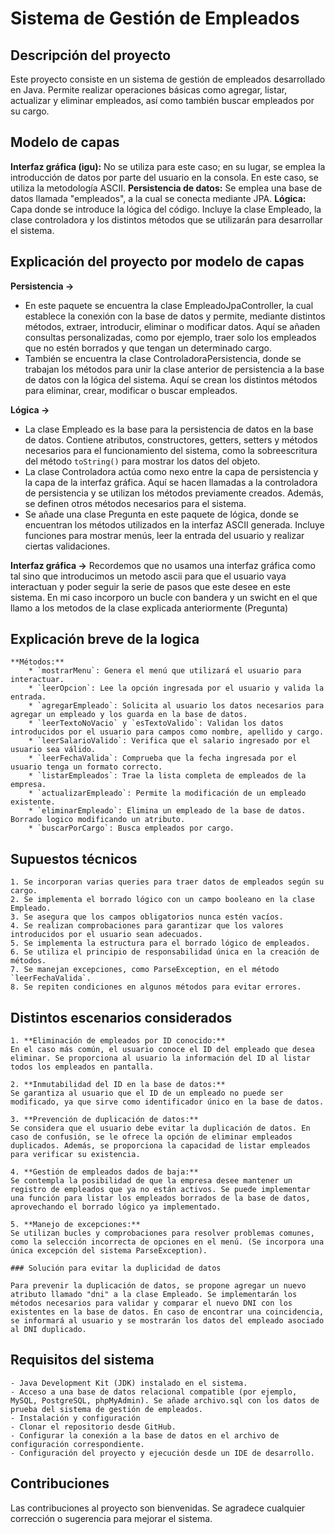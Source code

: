 # Sistema de Gestión de Empleados

## Descripción del proyecto

Este proyecto consiste en un sistema de gestión de empleados desarrollado en Java. 
Permite realizar operaciones básicas como agregar, listar, actualizar y eliminar empleados, así como también buscar empleados por su cargo.

## Modelo de capas

**Interfaz gráfica (igu):** No se utiliza para este caso; en su lugar, se emplea la introducción de datos por parte del usuario en la consola. En este caso, se utiliza la metodología ASCII.
**Persistencia de datos:** Se emplea una base de datos llamada "empleados", a la cual se conecta mediante JPA.
**Lógica:** Capa donde se introduce la lógica del código. Incluye la clase Empleado, la clase controladora y los distintos métodos que se utilizarán para desarrollar el sistema.

## Explicación del proyecto por modelo de capas

**Persistencia ->** 
   * En este paquete se encuentra la clase EmpleadoJpaController, la cual establece la conexión con la base de datos y permite, mediante distintos métodos, extraer, introducir, eliminar o modificar datos. Aquí se añaden consultas personalizadas, como por ejemplo, traer solo los empleados que no estén borrados y que tengan un determinado cargo.
   * También se encuentra la clase ControladoraPersistencia, donde se trabajan los métodos para unir la clase anterior de persistencia a la base de datos con la lógica del sistema. Aquí se crean los distintos métodos para eliminar, crear, modificar o buscar empleados.

**Lógica ->**
   * La clase Empleado es la base para la persistencia de datos en la base de datos. Contiene atributos, constructores, getters, setters y métodos necesarios para el funcionamiento del sistema, como la sobreescritura del método `toString()` para mostrar los datos del objeto.
   * La clase Controladora actúa como nexo entre la capa de persistencia y la capa de la interfaz gráfica. Aquí se hacen llamadas a la controladora de persistencia y se utilizan los métodos previamente creados. Además, se definen otros métodos necesarios para el sistema.
   * Se añade una clase Pregunta en este paquete de lógica, donde se encuentran los métodos utilizados en la interfaz ASCII generada. Incluye funciones para mostrar menús, leer la entrada del usuario y realizar ciertas validaciones.

**Interfaz gráfica ->** 
	Recordemos que no usamos una interfaz gráfica como tal sino que introducimos un metodo ascii para que el usuario vaya interactuan y poder seguir la serie de pasos que este desee en este sistema.
	En mi caso incorporo un bucle con bandera y un swicht en el que llamo a los metodos de la clase explicada anteriormente (Pregunta)

## Explicación breve de la logica

	**Métodos:**
   		* `mostrarMenu`: Genera el menú que utilizará el usuario para interactuar.
   		* `leerOpcion`: Lee la opción ingresada por el usuario y valida la entrada.
   		* `agregarEmpleado`: Solicita al usuario los datos necesarios para agregar un empleado y los guarda en la base de datos.
   		* `leerTextoNoVacio` y `esTextoValido`: Validan los datos introducidos por el usuario para campos como nombre, apellido y cargo.
   		* `leerSalarioValido`: Verifica que el salario ingresado por el usuario sea válido.
   		* `leerFechaValida`: Comprueba que la fecha ingresada por el usuario tenga un formato correcto.
   		* `listarEmpleados`: Trae la lista completa de empleados de la empresa.
   		* `actualizarEmpleado`: Permite la modificación de un empleado existente.
   		* `eliminarEmpleado`: Elimina un empleado de la base de datos. Borrado logico modificando un atributo.
   		* `buscarPorCargo`: Busca empleados por cargo.
		
## Supuestos técnicos

	1. Se incorporan varias queries para traer datos de empleados según su cargo.
	2. Se implementa el borrado lógico con un campo booleano en la clase Empleado.
	3. Se asegura que los campos obligatorios nunca estén vacíos.
	4. Se realizan comprobaciones para garantizar que los valores introducidos por el usuario sean adecuados.
	5. Se implementa la estructura para el borrado lógico de empleados.
	6. Se utiliza el principio de responsabilidad única en la creación de métodos.
	7. Se manejan excepciones, como ParseException, en el método `leerFechaValida`.
	8. Se repiten condiciones en algunos métodos para evitar errores.

## Distintos escenarios considerados

	1. **Eliminación de empleados por ID conocido:**  
	En el caso más común, el usuario conoce el ID del empleado que desea eliminar. Se proporciona al usuario la información del ID al listar todos los empleados en pantalla.

	2. **Inmutabilidad del ID en la base de datos:**  
	Se garantiza al usuario que el ID de un empleado no puede ser modificado, ya que sirve como identificador único en la base de datos.

	3. **Prevención de duplicación de datos:**  
	Se considera que el usuario debe evitar la duplicación de datos. En caso de confusión, se le ofrece la opción de eliminar empleados duplicados. Además, se proporciona la capacidad de listar empleados para verificar su existencia.

	4. **Gestión de empleados dados de baja:**  
	Se contempla la posibilidad de que la empresa desee mantener un registro de empleados que ya no están activos. Se puede implementar una función para listar los empleados borrados de la base de datos, aprovechando el borrado lógico ya implementado.

	5. **Manejo de excepciones:**  
	Se utilizan bucles y comprobaciones para resolver problemas comunes, como la selección incorrecta de opciones en el menú. (Se incorpora una única excepción del sistema ParseException).

	### Solución para evitar la duplicidad de datos

	Para prevenir la duplicación de datos, se propone agregar un nuevo atributo llamado "dni" a la clase Empleado. Se implementarán los métodos necesarios para validar y comparar el nuevo DNI con los existentes en la base de datos. En caso de encontrar una coincidencia, se informará al usuario y se mostrarán los datos del empleado asociado al DNI duplicado.


## Requisitos del sistema

	- Java Development Kit (JDK) instalado en el sistema.
	- Acceso a una base de datos relacional compatible (por ejemplo, MySQL, PostgreSQL, phpMyAdmin). Se añade archivo.sql con los datos de prueba del sistema de gestión de empleados.
	- Instalación y configuración
	- Clonar el repositorio desde GitHub.
	- Configurar la conexión a la base de datos en el archivo de configuración correspondiente.
	- Configuración del proyecto y ejecución desde un IDE de desarrollo.

## Contribuciones

Las contribuciones al proyecto son bienvenidas. Se agradece cualquier corrección o sugerencia para mejorar el sistema.
